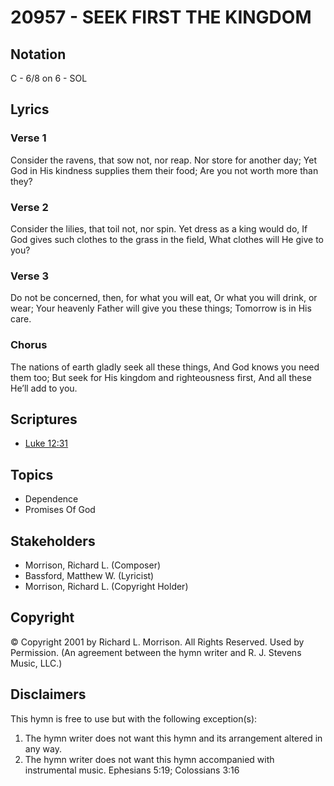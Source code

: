 # 20957 - SEEK FIRST THE KINGDOM

## Notation

C - 6/8 on 6 - SOL

## Lyrics

### Verse 1

Consider the ravens, that sow not, nor reap. Nor store for another day; Yet God in His kindness supplies them their food; Are you not worth more than they?

### Verse 2

Consider the lilies, that toil not, nor spin. Yet dress as a king would do, If God gives such clothes to the grass in the field, What clothes will He give to you?

### Verse 3

Do not be concerned, then, for what you will eat, Or what you will drink, or wear; Your heavenly Father will give you these things; Tomorrow is in His care.

### Chorus

The nations of earth gladly seek all these things, And God knows you need them too; But seek for His kingdom and righteousness first, And all these He’ll add to you.


## Scriptures

- [Luke 12:31](https://www.biblegateway.com/passage/?search=Luke%2012%3A31)

## Topics

- Dependence
- Promises Of God

## Stakeholders

- Morrison, Richard L. (Composer)
- Bassford, Matthew W. (Lyricist)
- Morrison, Richard L. (Copyright Holder)

## Copyright

© Copyright 2001 by  Richard L. Morrison. All Rights Reserved. Used by Permission.
(An agreement between the hymn writer and R. J. Stevens Music, LLC.)

## Disclaimers

This hymn is free to use but with the following exception(s):
1. The hymn writer does not want this hymn and its arrangement altered in any way.
2. The hymn writer does not want this hymn accompanied with instrumental music.
Ephesians 5:19; Colossians 3:16

